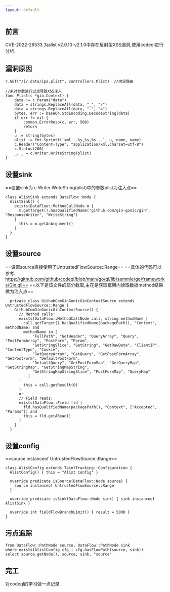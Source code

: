 ```yaml
---
layout: default
---
```


## 前言
CVE-2022-26533 为alist v2.0.10-v2.1.0中存在反射型XSS漏洞,使用codeql进行分析.
## 漏洞原因
```golang
r.GET("/i/:data/ipa.plist", controllers.Plist)  //绑定路由
```
```golang
//未对参数进行过滤导致XSS注入
func Plist(c *gin.Context) {
	data := c.Param("data")
	data = strings.ReplaceAll(data, "_", "/")
	data = strings.ReplaceAll(data, "-", "=")
	bytes, err := base64.StdEncoding.DecodeString(data)
	if err != nil {
		common.ErrorResp(c, err, 500)
		return
	}
	u := string(bytes)
    plist := fmt.Sprintf(`xml...%s,%s,%s...`, u, name, name)
	c.Header("Content-Type", "application/xml;charset=utf-8")
	c.Status(200)
	_, _ = c.Writer.WriteString(plist)
}
```
## 设置sink
==设置sink为 c.Writer.WriteString(plist)中的参数plist为注入点==
```golang 
class AlistSink extends DataFlow::Node {
  AlistSink() {
    exists(DataFlow::MethodCallNode m |
      m.getTarget().hasQualifiedName("github.com/gin-gonic/gin", "ResponseWriter", "WriteString")
    |
      this = m.getAnArgument()
    )
  }
}
```

## 设置source
==设置source直接使用了UntrustedFlowSource::Range==
==具体的代码可以参考: https://github.com/github/codeql/blob/main/go/ql/lib/semmle/go/frameworks/Gin.qll==
==以下是该文件的部分截取,主在是获取框架内读取数据method结果做为注入点==
```golang
  private class GithubComGinGonicGinContextSource extends UntrustedFlowSource::Range {
    GithubComGinGonicGinContextSource() {
      // Method calls:
      exists(DataFlow::MethodCallNode call, string methodName |
        call.getTarget().hasQualifiedName(packagePath(), "Context", methodName) and
        methodName in [
            "FullPath", "GetHeader", "QueryArray", "Query", "PostFormArray", "PostForm", "Param",
            "GetStringSlice", "GetString", "GetRawData", "ClientIP", "ContentType", "Cookie",
            "GetQueryArray", "GetQuery", "GetPostFormArray", "GetPostForm", "DefaultPostForm",
            "DefaultQuery", "GetPostFormMap", "GetQueryMap", "GetStringMap", "GetStringMapString",
            "GetStringMapStringSlice", "PostFormMap", "QueryMap"
          ]
      |
        this = call.getResult(0)
      )
      or
      // Field reads:
      exists(DataFlow::Field fld |
        fld.hasQualifiedName(packagePath(), "Context", ["Accepted", "Params"]) and
        this = fld.getARead()
      )
    }
  }
```
## 设置config
==source instanceof UntrustedFlowSource::Range==
```golang
class AlistConfig extends TaintTracking::Configuration {
  AlistConfig() { this = "Alist config" }

  override predicate isSource(DataFlow::Node source) {
    source instanceof UntrustedFlowSource::Range
  }

  override predicate isSink(DataFlow::Node sink) { sink instanceof AlistSink }

  override int fieldFlowBranchLimit() { result = 5000 }
}
```
## 污点追踪
```golang
from DataFlow::PathNode source, DataFlow::PathNode sink
where exists(AlistConfig cfg | cfg.hasFlowPath(source, sink))
select source.getNode(), source, sink, "source"
```

## 完工
对codeql的学习做一点记录.